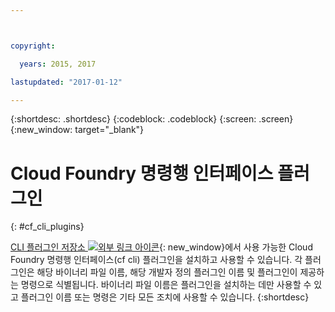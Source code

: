 ```yaml
---



copyright:

  years: 2015, 2017

lastupdated: "2017-01-12"

---
```


{:shortdesc: .shortdesc}
{:codeblock: .codeblock}
{:screen: .screen}
{:new_window: target="_blank"}

# Cloud Foundry 명령행 인터페이스 플러그인
{: #cf_cli_plugins}

[CLI 플러그인 저장소 ![외부 링크 아이콘](../icons/launch-glyph.svg)](http://plugins.ng.bluemix.net/){: new_window}에서 사용 가능한 Cloud Foundry 명령행 인터페이스(cf cli) 플러그인을 설치하고 사용할 수 있습니다. 각 플러그인은 해당 바이너리 파일 이름, 해당 개발자 정의 플러그인 이름 및 플러그인이 제공하는 명령으로 식별됩니다. 바이너리 파일 이름은 플러그인을 설치하는 데만 사용할 수 있고 플러그인 이름 또는 명령은 기타 모든 조치에 사용할 수 있습니다.
{:shortdesc}
